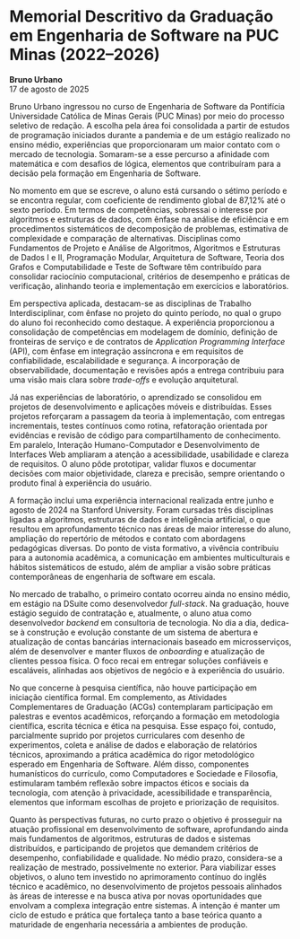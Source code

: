# Memorial Descritivo da Graduação em Engenharia de Software na PUC Minas (2022–2026)

**Bruno Urbano**  
17 de agosto de 2025  

Bruno Urbano ingressou no curso de Engenharia de Software da Pontifícia Universidade Católica de Minas Gerais (PUC Minas) por meio do processo seletivo de redação. A escolha pela área foi consolidada a partir de estudos de programação iniciados durante a pandemia e de um estágio realizado no ensino médio, experiências que proporcionaram um maior contato com o mercado de tecnologia. Somaram-se a esse percurso a afinidade com matemática e com desafios de lógica, elementos que contribuíram para a decisão pela formação em Engenharia de Software.

No momento em que se escreve, o aluno está cursando o sétimo período e se encontra regular, com coeficiente de rendimento global de 87,12% até o sexto período. Em termos de competências, sobressai o interesse por algoritmos e estruturas de dados, com ênfase na análise de eficiência e em procedimentos sistemáticos de decomposição de problemas, estimativa de complexidade e comparação de alternativas. Disciplinas como Fundamentos de Projeto e Análise de Algoritmos, Algoritmos e Estruturas de Dados I e II, Programação Modular, Arquitetura de Software, Teoria dos Grafos e Computabilidade e Teste de Software têm contribuído para consolidar raciocínio computacional, critérios de desempenho e práticas de verificação, alinhando teoria e implementação em exercícios e laboratórios.

Em perspectiva aplicada, destacam-se as disciplinas de Trabalho Interdisciplinar, com ênfase no projeto do quinto período, no qual o grupo do aluno foi reconhecido como destaque. A experiência proporcionou a consolidação de competências em modelagem de domínio, definição de fronteiras de serviço e de contratos de *Application Programming Interface* (API), com ênfase em integração assíncrona e em requisitos de confiabilidade, escalabilidade e segurança. A incorporação de observabilidade, documentação e revisões após a entrega contribuiu para uma visão mais clara sobre *trade-offs* e evolução arquitetural.

Já nas experiências de laboratório, o aprendizado se consolidou em projetos de desenvolvimento e aplicações móveis e distribuídas. Esses projetos reforçaram a passagem da teoria à implementação, com entregas incrementais, testes contínuos como rotina, refatoração orientada por evidências e revisão de código para compartilhamento de conhecimento. Em paralelo, Interação Humano-Computador e Desenvolvimento de Interfaces Web ampliaram a atenção a acessibilidade, usabilidade e clareza de requisitos. O aluno pôde prototipar, validar fluxos e documentar decisões com maior objetividade, clareza e precisão, sempre orientando o produto final à experiência do usuário.

A formação inclui uma experiência internacional realizada entre junho e agosto de 2024 na Stanford University. Foram cursadas três disciplinas ligadas a algoritmos, estruturas de dados e inteligência artificial, o que resultou em aprofundamento técnico nas áreas de maior interesse do aluno, ampliação do repertório de métodos e contato com abordagens pedagógicas diversas. Do ponto de vista formativo, a vivência contribuiu para a autonomia acadêmica, a comunicação em ambientes multiculturais e hábitos sistemáticos de estudo, além de ampliar a visão sobre práticas contemporâneas de engenharia de software em escala.

No mercado de trabalho, o primeiro contato ocorreu ainda no ensino médio, em estágio na DSuite como desenvolvedor *full-stack*. Na graduação, houve estágio seguido de contratação e, atualmente, o aluno atua como desenvolvedor *backend* em consultoria de tecnologia. No dia a dia, dedica-se à construção e evolução constante de um sistema de abertura e atualização de contas bancárias internacionais baseado em microsserviços, além de desenvolver e manter fluxos de *onboarding* e atualização de clientes pessoa física. O foco recai em entregar soluções confiáveis e escaláveis, alinhadas aos objetivos de negócio e à experiência do usuário.

No que concerne à pesquisa científica, não houve participação em iniciação científica formal. Em complemento, as Atividades Complementares de Graduação (ACGs) contemplaram participação em palestras e eventos acadêmicos, reforçando a formação em metodologia científica, escrita técnica e ética na pesquisa. Esse espaço foi, contudo, parcialmente suprido por projetos curriculares com desenho de experimentos, coleta e análise de dados e elaboração de relatórios técnicos, aproximando a prática acadêmica do rigor metodológico esperado em Engenharia de Software. Além disso, componentes humanísticos do currículo, como Computadores e Sociedade e Filosofia, estimularam também reflexão sobre impactos éticos e sociais da tecnologia, com atenção à privacidade, acessibilidade e transparência, elementos que informam escolhas de projeto e priorização de requisitos.

Quanto às perspectivas futuras, no curto prazo o objetivo é prosseguir na atuação profissional em desenvolvimento de software, aprofundando ainda mais fundamentos de algoritmos, estruturas de dados e sistemas distribuídos, e participando de projetos que demandem critérios de desempenho, confiabilidade e qualidade. No médio prazo, considera-se a realização de mestrado, possivelmente no exterior. Para viabilizar esses objetivos, o aluno tem investido no aprimoramento contínuo do inglês técnico e acadêmico, no desenvolvimento de projetos pessoais alinhados às áreas de interesse e na busca ativa por novas oportunidades que envolvam a complexa integração entre sistemas. A intenção é manter um ciclo de estudo e prática que fortaleça tanto a base teórica quanto a maturidade de engenharia necessária a ambientes de produção.
